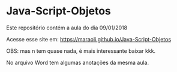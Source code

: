 # Java-Script-Objetos
Este repositório contém a aula do dia 09/01/2018

Acesse esse site em: https://maraoli.github.io/Java-Script-Objetos

OBS: mas n tem quase nada, é mais interessante baixar kkk.

No arquivo Word tem algumas anotações da mesma aula.
